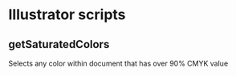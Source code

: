 # Illustrator scripts

## getSaturatedColors

Selects any color within document that has over 90% CMYK value